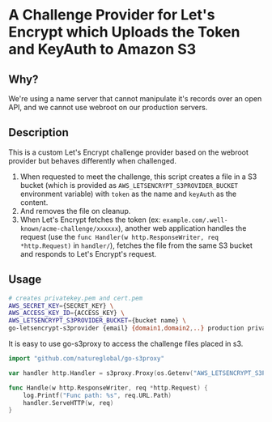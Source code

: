 A Challenge Provider for Let's Encrypt which Uploads the Token and KeyAuth to Amazon S3
=======================================================================================

## Why?

We're using a name server that cannot manipulate it's records over an open API, and we cannot use webroot on our production servers.

## Description

This is a custom Let's Encrypt challenge provider based on the webroot provider but behaves differently when challenged.

1. When requested to meet the challenge, this script creates a file in a S3 bucket (which is provided as `AWS_LETSENCRYPT_S3PROVIDER_BUCKET` environment variable) with `token` as the name and `keyAuth` as the content.
2. And removes the file on cleanup.
3. When Let's Encrypt fetches the token (ex: `example.com/.well-known/acme-challenge/xxxxxx`), another web application handles the request (use the `func Handler(w http.ResponseWriter, req *http.Request)` in `handler/`), fetches the file from the same S3 bucket and responds to Let's Encrypt's request.

## Usage

``` bash
# creates privatekey.pem and cert.pem
AWS_SECRET_KEY={SECRET_KEY} \
AWS_ACCESS_KEY_ID={ACCESS_KEY} \
AWS_LETSENCRYPT_S3PROVIDER_BUCKET={bucket name} \
go-letsencrypt-s3provider {email} {domain1,domain2,..} production privatekey.pem cert.pem
```
It is easy to use go-s3proxy to access the challenge files placed in s3.

```go
import "github.com/natureglobal/go-s3proxy"

var handler http.Handler = s3proxy.Proxy(os.Getenv("AWS_LETSENCRYPT_S3PROVIDER_BUCKET")

func Handle(w http.ResponseWriter, req *http.Request) {
	log.Printf("Func path: %s", req.URL.Path)
	handler.ServeHTTP(w, req)
}
```
